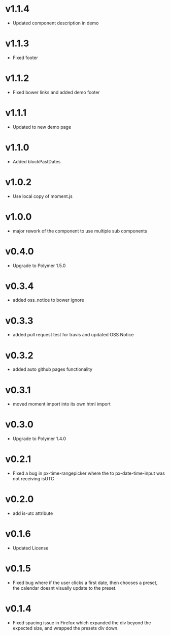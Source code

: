 v1.1.4
==================
* Updated component description in demo

v1.1.3
==================
* Fixed footer

v1.1.2
==================
* Fixed bower links and added demo footer

v1.1.1
==================
* Updated to new demo page

v1.1.0
==================
* Added blockPastDates

v1.0.2
==================
* Use local copy of moment.js

v1.0.0
==================
* major rework of the component to use multiple sub components

v0.4.0
==================
* Upgrade to Polymer 1.5.0

v0.3.4
==================
* added oss_notice to bower ignore

v0.3.3
==================
* added pull request test for travis and updated OSS Notice

v0.3.2
==================
* added auto github pages functionality

v0.3.1
==================
* moved moment import into its own html import

v0.3.0
==================
* Upgrade to Polymer 1.4.0

v0.2.1
==================
* Fixed a bug in px-time-rangepicker where the to px-date-time-input was not receiving isUTC

v0.2.0
==================
* add is-utc attribute

v0.1.6
==================
* Updated License

v0.1.5
==================
* Fixed bug where if the user clicks a first date, then chooses a preset, the calendar doesnt visually update to the preset.

v0.1.4
==================
* Fixed spacing issue in Firefox which expanded the div beyond the expected size, and wrapped the presets div down.
